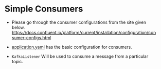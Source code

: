 # Simple Consumers

-   Please go through the consumer configurations from the site given below.
https://docs.confluent.io/platform/current/installation/configuration/consumer-configs.html

-   [application.yaml](src/main/resources/application.yaml) has the basic configuration for consumers.

-   ```KafkaListener``` Will be used to consume a message from a particular topic. 